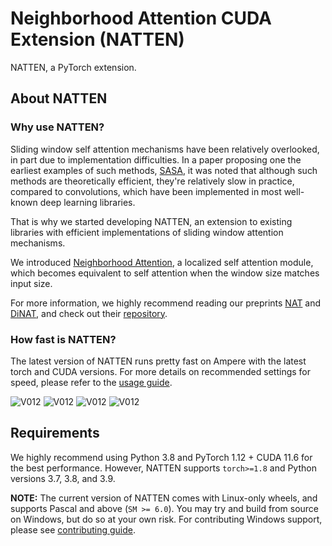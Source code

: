 # Neighborhood Attention CUDA Extension (NATTEN)
NATTEN, a PyTorch extension.

## About NATTEN

### Why use NATTEN?
Sliding window self attention mechanisms have been relatively overlooked, in part due to implementation difficulties.
In a paper proposing one the earliest examples of such methods, [SASA](https://arxiv.org/abs/1906.05909), it was noted that
although such methods are theoretically efficient, they're relatively slow in practice, compared to convolutions, 
which have been implemented in most well-known deep learning libraries.

That is why we started developing NATTEN, an extension to existing libraries with efficient implementations of sliding window
attention mechanisms.

We introduced [Neighborhood Attention](https://github.com/SHI-Labs/Neighborhood-Attention-Transformer), a localized self
attention module, which becomes equivalent to self attention when the window size matches input size.

For more information, we highly recommend reading our preprints [NAT](https://arxiv.org/abs/2204.07143) and
[DiNAT](https://arxiv.org/abs/2209.15001), and check out their [repository](https://github.com/SHI-Labs/Neighborhood-Attention-Transformer).

### How fast is NATTEN?
The latest version of NATTEN runs pretty fast on Ampere with the latest torch and CUDA versions.
For more details on recommended settings for speed, please refer to the [usage guide](USAGE.md).

![V012](assets/natten/v012dark.png#gh-dark-mode-only) ![V012](assets/natten/v012light.png#gh-light-mode-only)
![V012](assets/natten/kernelmemory_dark.png#gh-dark-mode-only) ![V012](assets/natten/kernelmemory_light.png#gh-light-mode-only)


## Requirements
We highly recommend using Python 3.8 and PyTorch 1.12 + CUDA 11.6 for the best performance.
However, NATTEN supports `torch>=1.8` and Python versions 3.7, 3.8, and 3.9.

**NOTE:** The current version of NATTEN comes with Linux-only wheels, and supports Pascal and above (`SM >= 6.0`).
You may try and build from source on Windows, but do so at your own risk.
For contributing Windows support, please see [contributing guide](CONTRIBUTE.md).
